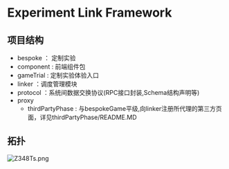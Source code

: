 # Experiment Link Framework

## 项目结构
  - bespoke ： 定制实验
  - component : 前端组件包
  - gameTrial : 定制实验体验入口
  - linker ：调度管理模块
  - protocol ：系统间数据交换协议(RPC接口封装,Schema结构声明等)
  - proxy
    - thirdPartyPhase : 与bespokeGame平级,向linker注册所代理的第三方页面，详见thirdPartyPhase/README.MD
    
## 拓扑
   ![Z348Ts.png](https://s2.ax1x.com/2019/07/01/Z348Ts.png)

